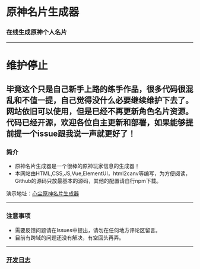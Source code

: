 # 原神名片生成器
### 在线生成原神个人名片
--- 
# 维护停止
毕竟这个只是自己新手上路的练手作品，很多代码很混乱和不值一提，自己觉得没什么必要继续维护下去了。
网站依旧可以使用，但是已经不再更新角色名片资源。
代码已经开源，欢迎各位自主更新和部署，如果能够提前提一个issue跟我说一声就更好了！
---
### 简介
+ 原神名片生成器是一个很棒的原神玩家信息的生成器！
+ 本网站由HTML,CSS,JS,Vue,ElementUI，html2canv等编写，为方便阅读，Github的源码只放最基本的源码，其他的配置请自行npm下载。

演示地址：[心尘原神名片生成器](https://my.wulvxinchen.cn/genshincard/)

---
### 注意事项
+ 需要反馈问题请在Issues中提出，请勿在任何地方评论区留言。
+ 目前有跨域的问题还没有解决，有空回头再弄。

---
### [开发日志](./Log.md)